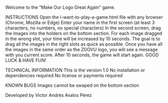 Welcome to the "Make Our Logo Great Again" game. 

INSTRUCTIONS
Open the i-want-to-play-a-game.html file with any browser (Chrome, Mozilla or Edge)
Enter your name in the first screen (at least 3 characters, no numbers, no special characters)
In the second screen, drag the images into the holders on the bottom section. For each image dragged in the wrong slot, your time will be increased by 10 seconds. 
The goal is to drag all the images in the right slots as quick as possible. Once you have all the images in the same order as the ZOOVU logo, you will see a message with you current score. After 10 seconds, the game will start again.
GOOD LUCK & HAVE FUN!

TECHNICAL INFORMATION
This is the version 1.0 
No installation or dependencies required
No license or payments required

KNOWN BUGS
Images cannot be swaped on the bottom section

Developed by Victor Andrés Avalos Pérez
 
